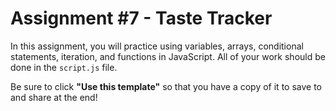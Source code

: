# Assignment #7 - Taste Tracker

In this assignment, you will practice using variables, arrays, conditional statements, iteration, and functions in JavaScript. All of your work should be done in the `script.js` file.

Be sure to click **"Use this template"** so that you have a copy of it to save to and share at the end!